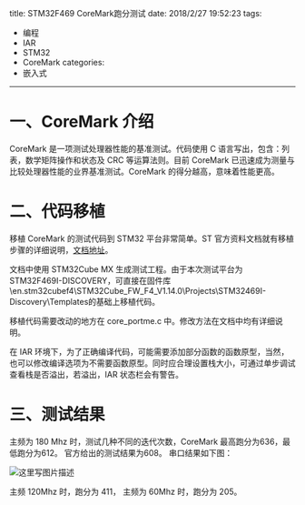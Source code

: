 title: STM32F469 CoreMark跑分测试
date: 2018/2/27 19:52:23
tags:
- 编程
- IAR
- STM32
- CoreMark
categories:
- 嵌入式
---

# 一、CoreMark 介绍
CoreMark 是一项测试处理器性能的基准测试。代码使用 C 语言写出，包含：列表，数学矩阵操作和状态及 CRC 等运算法则。目前 CoreMark 已迅速成为测量与比较处理器性能的业界基准测试。CoreMark 的得分越高，意味着性能更高。

<!-- more -->

# 二、代码移植
移植 CoreMark 的测试代码到 STM32 平台非常简单。ST 官方资料文档就有移植步骤的详细说明，[文档地址](http://www.stmcu.org/document/detail/index/id-217064)。

文档中使用 STM32Cube MX 生成测试工程。由于本次测试平台为 STM32F469I-DISCOVERY，可直接在固件库\en.stm32cubef4\STM32Cube_FW_F4_V1.14.0\Projects\STM32469I-Discovery\Templates的基础上移植代码。

移植代码需要改动的地方在 core_portme.c 中。修改方法在文档中均有详细说明。

在 IAR 环境下，为了正确编译代码，可能需要添加部分函数的函数原型，当然，也可以修改编译选项为不需要函数原型。同时应合理设置栈大小，可通过单步调试查看栈是否溢出，若溢出，IAR 状态栏会有警告。

# 三、测试结果
主频为 180 Mhz 时，测试几种不同的迭代次数，CoreMark 最高跑分为636，最低跑分为612。
官方给出的测试结果为608。
串口结果如下图：

![这里写图片描述](http://p7tst3obo.bkt.clouddn.com/20180227195105586?imageView2/0/interlace/1/q/100|watermark/2/text/Y3lhbmcudGVjaA==/font/Y29uc29sYXM=/fontsize/720/fill/I0Q0RUVGMQ==/dissolve/69/gravity/SouthEast/dx/10/dy/10)

主频 120Mhz 时，跑分为 411， 主频为 60Mhz 时，跑分为 205。